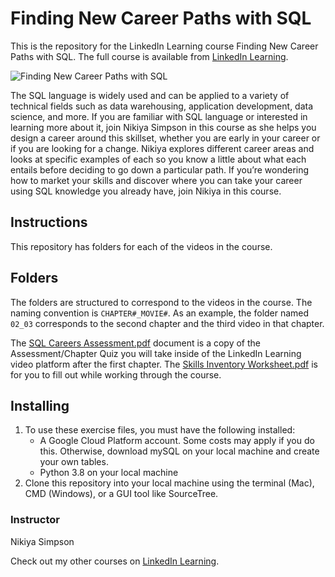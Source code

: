 # Finding New Career Paths with SQL
This is the repository for the LinkedIn Learning course Finding New Career Paths with SQL. The full course is available from [LinkedIn Learning][lil-course-url].

![Finding New Career Paths with SQL][lil-thumbnail-url] 

The SQL language is widely used and can be applied to a variety of technical fields such as data warehousing, application development, data science, and more. If you are familiar with SQL language or interested in learning more about it, join Nikiya Simpson in this course as she helps you design a career around this skillset, whether you are early in your career or if you are looking for a change. Nikiya explores different career areas and looks at specific examples of each so you know a little about what each entails before deciding to go down a particular path. If you’re wondering how to market your skills and discover where you can take your career using SQL knowledge you already have, join Nikiya in this course.

## Instructions
This repository has folders for each of the videos in the course.

## Folders
The folders are structured to correspond to the videos in the course. The naming convention is `CHAPTER#_MOVIE#`. As an example, the folder named `02_03` corresponds to the second chapter and the third video in that chapter. 

The [SQL Careers Assessment.pdf](https://github.com/LinkedInLearning/finding-new-career-paths-with-sql-2881262/blob/main/SQL%20Careers%20Assessment.pdf) document is a copy of the Assessment/Chapter Quiz you will take inside of the LinkedIn Learning video platform after the first chapter. The [Skills Inventory Worksheet.pdf](https://github.com/LinkedInLearning/finding-new-career-paths-with-sql-2881262/blob/main/Skills%20Inventory%20Worksheet.pdf) is for you to fill out while working through the course.

## Installing
1. To use these exercise files, you must have the following installed:
	- A Google Cloud Platform account. Some costs may apply if you do this. Otherwise, download mySQL on your local machine and create your own tables.
	- Python 3.8 on your local machine
2. Clone this repository into your local machine using the terminal (Mac), CMD (Windows), or a GUI tool like SourceTree.


### Instructor

Nikiya Simpson 
                            


                            

Check out my other courses on [LinkedIn Learning](https://www.linkedin.com/learning/instructors/nikiya-simpson).

[lil-course-url]: https://www.linkedin.com/learning/finding-new-career-paths-with-sql
[lil-thumbnail-url]: https://cdn.lynda.com/course/2881262/2881262-1634842876132-16x9.jpg





